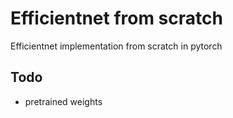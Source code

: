 # Efficientnet from scratch

Efficientnet implementation from scratch in pytorch

## Todo
- pretrained weights